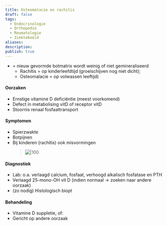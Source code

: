 ```yaml
---
title: Osteomalacie en rachitis
draft: false
tags:
  - Endocrinologie
  - Orthopedie
  - Reumatologie
  - Ziektebeeld
aliases: 
description: 
publish: true
---
```



- = nieuw gevormde botmatrix wordt weinig of niet gemineraliseerd
	- Rachitis = op kinderleefdtijd (groeischijven nog niet dicht); 
	- Osteomalacie = op volwassen leeftijd)

#### Oorzaken
- Ernstige vitamine D deficiëntie (meest voorkomend)
- Defect in metabolising vitD of receptor vitD
- Stoornis renaal fosfaattransport

#### Symptomen
- Spierzwakte
- Botpijnen
- Bij kinderen (rachitis) ook misvormingen
	> ![|100](https://i.imgur.com/REQAzd3.png)

#### Diagnostiek
- Lab: o.a. verlaagd calcium, fosfaat, verhoogd alkalisch fosfatase en PTH
- Verlaagd 25-mono-OH vit D (indien normaal → zoeken naar andere oorzaak)
- (zo nodig) Histologisch biopt

#### Behandeling
- Vitamine D suppletie, of:
- Gericht op andere oorzaak